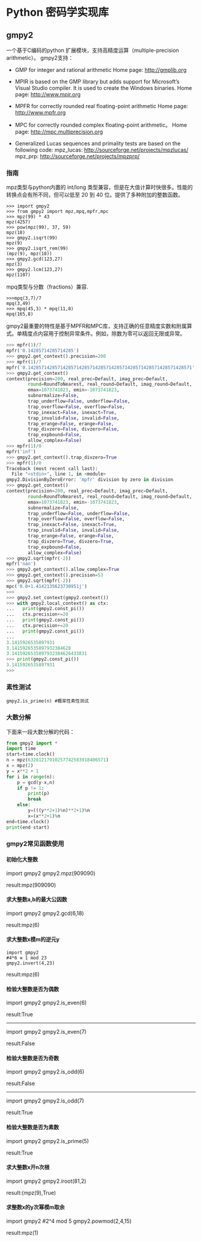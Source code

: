# Python 密码学实现库

## gmpy2

一个基于C编码的python 扩展模块，支持高精度运算（multiple-precision arithmetic）。
gmpy2支持：
- GMP for integer and rational arithmetic Home page: http://gmplib.org

- MPIR is based on the GMP library but adds support for Microsoft’s Visual Studio compiler. It is used to create the Windows binaries. Home page: http://www.mpir.org
- MPFR for correctly rounded real floating-point arithmetic Home page: http://www.mpfr.org
- MPC for correctly rounded complex floating-point arithmetic。 Home page: http://mpc.multiprecision.org
- Generalized Lucas sequences and primality tests are based on the following code: mpz_lucas: http://sourceforge.net/projects/mpzlucas/  mpz_prp: http://sourceforge.net/projects/mpzprp/


### 指南

mpz类型与python内置的 int/long 类型兼容，但是在大值计算时快很多。性能的转换点会有所不同，但可以低至 20 到 40 位。提供了多种附加的整数函数。

```
>>> import gmpy2
>>> from gmpy2 import mpz,mpq,mpfr,mpc
>>> mpz(99) * 43
mpz(4257)
>>> pow(mpz(99), 37, 59)
mpz(18)
>>> gmpy2.isqrt(99)
mpz(9)
>>> gmpy2.isqrt_rem(99)
(mpz(9), mpz(18))
>>> gmpy2.gcd(123,27)
mpz(3)
>>> gmpy2.lcm(123,27)
mpz(1107)
```

mpq类型与分数（fractions）兼容.
```
>>>mpq(3,7)/7
mpq(3,49)
>>> mpq(45,3) * mpq(11,8)
mpq(165,8)
```

gmpy2最重要的特性是基于MPFR和MPC库，支持正确的任意精度实数和附属算式。单精度点内容用于控制异常条件。例如，除数为零可以返回无限或异常。

```python
>>> mpfr(1)/7
mpfr('0.14285714285714285')
>>> gmpy2.get_context().precision=200
>>> mpfr(1)/7
mpfr('0.1428571428571428571428571428571428571428571428571428571428571',200)
>>> gmpy2.get_context()
context(precision=200, real_prec=Default, imag_prec=Default,
        round=RoundToNearest, real_round=Default, imag_round=Default,
        emax=1073741823, emin=-1073741823,
        subnormalize=False,
        trap_underflow=False, underflow=False,
        trap_overflow=False, overflow=False,
        trap_inexact=False, inexact=True,
        trap_invalid=False, invalid=False,
        trap_erange=False, erange=False,
        trap_divzero=False, divzero=False,
        trap_expbound=False,
        allow_complex=False)
>>> mpfr(1)/0
mpfr('inf')
>>> gmpy2.get_context().trap_divzero=True
>>> mpfr(1)/0
Traceback (most recent call last):
  File "<stdin>", line 1, in <module>
gmpy2.DivisionByZeroError: 'mpfr' division by zero in division
>>> gmpy2.get_context()
context(precision=200, real_prec=Default, imag_prec=Default,
        round=RoundToNearest, real_round=Default, imag_round=Default,
        emax=1073741823, emin=-1073741823,
        subnormalize=False,
        trap_underflow=False, underflow=False,
        trap_overflow=False, overflow=False,
        trap_inexact=False, inexact=True,
        trap_invalid=False, invalid=False,
        trap_erange=False, erange=False,
        trap_divzero=True, divzero=True,
        trap_expbound=False,
        allow_complex=False)
>>> gmpy2.sqrt(mpfr(-2))
mpfr('nan')
>>> gmpy2.get_context().allow_complex=True
>>> gmpy2.get_context().precision=53
>>> gmpy2.sqrt(mpfr(-2))
mpc('0.0+1.4142135623730951j')
>>>
>>> gmpy2.set_context(gmpy2.context())
>>> with gmpy2.local_context() as ctx:
...   print(gmpy2.const_pi())
...   ctx.precision+=20
...   print(gmpy2.const_pi())
...   ctx.precision+=20
...   print(gmpy2.const_pi())
...
3.1415926535897931
3.1415926535897932384628
3.1415926535897932384626433831
>>> print(gmpy2.const_pi())
3.1415926535897931
>>>
```
### 素性测试

```
gmpy2.is_prime(n) #概率性素性测试
```
### 大数分解

下面来一段大数分解的代码：
```python
from gmpy2 import *
import time
start=time.clock()
n = mpz(63281217910257742583918406571)
x = mpz(2)
y = x**2 + 1
for i in range(n):
    p = gcd(y-x,n)
    if p != 1:
        print(p)
        break
    else:
        y=(((y**2+1)%n)**2+1)%n
        x=(x**2+1)%n
end=time.clock()
print(end-start)
```
### gmpy2常见函数使用
#### 初始化大整数

import gmpy2
gmpy2.mpz(909090)

result:mpz(909090)

#### 求大整数a,b的最大公因数

import gmpy2
gmpy2.gcd(6,18)

result:mpz(6)

#### 求大整数x模m的逆元y
```
import gmpy2
#4*6 ≡ 1 mod 23
gmpy2.invert(4,23)
```
result:mpz(6)

#### 检验大整数是否为偶数

import gmpy2
gmpy2.is_even(6)

result:True

-----------
import gmpy2
gmpy2.is_even(7)

result:False

#### 检验大整数是否为奇数

import gmpy2
gmpy2.is_odd(6)

result:False

-----------
import gmpy2
gmpy2.is_odd(7)

result:True

#### 检验大整数是否为素数

import gmpy2
gmpy2.is_prime(5)

result:True

#### 求大整数x开n次根

import gmpy2
gmpy2.iroot(81,2)

result:(mpz(9),True)

#### 求整数x的y次幂模m取余

import gmpy2
#2^4 mod 5 
gmpy2.powmod(2,4,15)

result:mpz(1)